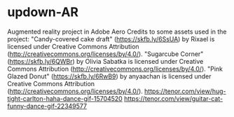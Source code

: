 # updown-AR
Augmented reality project in Adobe Aero
Credits to some assets used in the project:
"Candy-covered cake draft" (https://skfb.ly/6SsUA) by Rixael is licensed under Creative Commons Attribution (http://creativecommons.org/licenses/by/4.0/).
"Sugarcube Corner" (https://skfb.ly/6QWBr) by Olivia Sabatka is licensed under Creative Commons Attribution (http://creativecommons.org/licenses/by/4.0/).
"Pink Glazed Donut" (https://skfb.ly/6RwB9) by anyaachan is licensed under Creative Commons Attribution (http://creativecommons.org/licenses/by/4.0/).
https://tenor.com/view/hug-tight-carlton-haha-dance-gif-15704520
https://tenor.com/view/guitar-cat-funny-dance-gif-22349577

